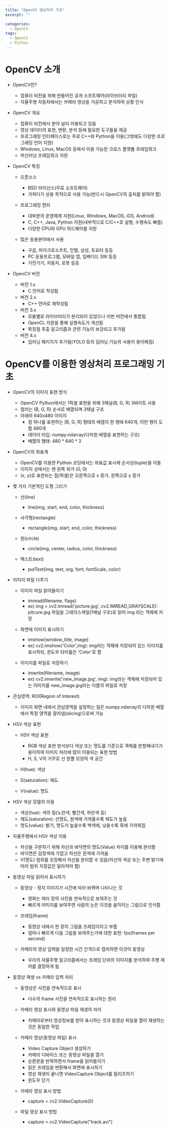```yaml
---
title: "OpenCV 영상처리 기초"
excerpt: ""

categories:
  - OpenCV
tags:
  - OpenCV
  - Python
---
```

# OpenCV 소개
- OpenCV란?
  - 컴퓨터 비전을 위해 만들어진 공개 소프트웨어(라이브러리 파일)
  - 자율주행 자동차에서는 카메라 영상을 가공하고 분석하여 상황 인식
  
- OpenCV 개요
  - 컴퓨터 비전에서 분야 널리 이용되고 있음
  - 영상 데이터의 표현, 변환, 분석 등에 필요한 도구들을 제공
  - 프로그래밍 인터페이스로는 주로 C++와 Python을 이용(그밖에도 다양한 프로그래밍 언어 지원)
  - Windows, Linux, MacOS 등에서 이용 가능한 크로스 플랫폼 프레임워크
  - 머신러닝 프레임워크 지원
  
- OpenCV 특징
  - 오픈소스
    - BSD 라이선스(무료 소프트웨어)
    - 가져다가 상용 목적으로 사용 가능(반드시 OpenCV의 출처를 밝혀야 함)
    
  - 프로그래밍 편리
    - 대부분의 운영체제 지원(Linux, Windows, MacOS, iOS, Android)
    - C, C++, Java, Python 지원(내부적으로 C/C++로 실행, 수행속도 빠름)
    - 다양한 CPU와 GPU 하드웨어를 지원
  
  - 많은 응용분야에서 사용
    - 구글, 마이크로소프트, 인텔, 삼성, 토요타 등등
    - PC 응용프로그램, 모바일 앱, 임베디드 SW 등등
    - 가전기기, 자동차, 로봇 등등
  
- OpenCV 버전
  - 버전 1.x
    - C 언어로 작성됨
  - 버전 2.x
    - C++ 언어로 재작성됨
  - 버전 3.x
    - 모듈별로 라이브러리가 분리되어 있었으나 이번 버전에서 통합됨
    - OpenCL 지원을 통해 실행속도가 개선됨
    - 특징점 추출 알고리즘과 관련 기능이 보강되고 추가됨
  - 버전 4.x
    - 딥러닝 패키지가 추가됨(YOLO 등의 딥러닝 기능의 사용이 용이해짐)
  
# OpenCV를 이용한 영상처리 프로그래밍 기초
- OpenCV의 이미지 표현 방식
  - OpenCV Python에서는 1픽셀 표현을 위해 3채널(B, G, R) 3바이트 사용
  - 컬러는 (B, G, R) 순서로 배열되며 3채널 구조
  - 아래의 640x480 이미지
    - 점 하나를 표현하는 [B, G, R] 형태의 배열이 한 행에 640개, 이런 행이 도합 480개
    - 데이터 타입: numpy.ndarray(다차원 배열을 표현하는 구조)
    - 배열의 형태: 480 * 640 * 3
  
- OpenCV의 좌표계
  - OpenCV를 이용한 Python 코딩에서는 좌표값 표시에 순서상(tuple)을 이용
  - 이미지 상에서는 맨 왼쪽 위가 (0, 0)
  - (x, y)로 표현되는 점(픽셀)은 오른쪽으로 x 증가, 왼쪽으로 y 증가
  
- 몇 가지 기본적인 도형 그리기
  - 선(line)
    - line(img, start, end, color, thickness)
    
  - 사각형(rectangle)
    - rectangle(img, start, end, color, thickness)
    
  - 원(circle)
    - circle(img, center, radius, color, thickness)
    
  - 텍스트(text)
    - putText(img, text, org, font, fontScale, color)
  
- 이미지 파일 다루기
  - 이미지 파일 읽어들이기
    - imread(filename, flags)
    - ex) img = cv2.imread('picture.jpg', cv2.IMREAD_GRAYSCALE): pitcure.jpg 파일을 그레이스케일(1채널 구조)로 읽어 img 라는 객체에 저장
  
  - 화면에 이미지 표시하기
    - imshow(window_title, image)
    - ex) cv2.imshow('Color',img): img라는 객체에 저장되어 있는 이미지를 표시하되, 윈도우 타이틀은 'Color'로 함
    
  - 이미지를 파일로 저장하기
    - imwrite(filename, image)
    - ex) cv2.imwrite('new_image.jpg', img): img라는 객체에 저장되어 있는 이미지를 new_image.jpg라는 이름의 파일로 저장
  
- 관심영역: ROI(Region of Interest)
  - 이미지 화면 내에서 관심영역을 설정하는 일은 numpy.ndarray의 다차원 배열에서 특정 영역을 잘라냄(slicing)으로써 가능
  
- HSV 색상 표현
  - HSV 색상 표현
    - RGB 색상 표현 방식보다 색상 또는 명도를 기준으로 객체를 분할해내기가 용이하여 이미지 처리에 많이 이용되는 표현 방법
    - H, S, V의 거꾸로 선 원뿔 모양의 색 공간
    
  - H(hue): 색상
  - S(saturation): 채도
  - V(value): 명도

- HSV 색상 모델의 이용
  - 색상(hue): 색의 질(노란색, 빨간색, 파란색 등)
  - 채도(saturation): 선명도, 원색에 가까울수록 채도가 높음
  - 명도(value): 밝기, 명도가 높을수록 백섹에, 낮을수록 흑에 가까워짐
  
- 자율주행에서 HSV 색상 이용
  - 차선을 구분하기 위해 차선과 바닥면의 명도(Value) 차이를 이용해 분리함
  - 바닥면은 검정색에 가깝고 차선은 흰색에 가까움
  - V(명도) 범위를 조정해서 차선을 분리할 수 있음(차선의 색상 또는 주변 밝기에 따라 범위 지정값은 달라져야 함)
 
- 동영상 파일 읽어서 표시하기
  - 동영상 - 정지 이미지가 시간에 따라 바뀌며 나타나는 것
    - 영화는 여러 장의 사진을 연속적으로 보여주는 것
    - 빠르게 이미지를 보여주면 사람의 눈은 이것을 움직이는 그림으로 인식함
  
  - 프레임(frame)
    - 동영상 내에서 한 장의 그림을 프레임이라고 부름
    - 얼마나 빠르게 다음 그림을 보여주는가에 대한 표현: fps(frames per second)
  
  - 카메라의 영상 입력을 일정한 시간 간격으로 캡처하면 이것이 동영상
    - 우리의 자율주행 알고리즘에서는 프레임 단위의 이미지를 분석하여 주행 제어를 결정하게 됨
  
- 동영상 재생 vs 카메라 입력 처리
  - 동영상은 사진을 연속적으로 표시
    - 다수의 frame 사진을 연속적으로 표시하는 원리
  
  - 카메라 영상 표시와 동영상 파일 재생의 차이
    - 카메라로부터 영상정보를 받아 표시하는 것과 동영상 파일을 열어 재생하는 것은 동일한 작업
  
  - 카메라 영상(동영상 파일) 표시
    - Video Capture Object 생성하기
    - 카메라 디바이스 또는 동영상 파일을 열기
    - 순환문을 반복하면서 frame을 읽어들이기
    - 읽은 프레임을 변환해서 화면에 표시하기
    - 영상 재생이 끝나면 VideoCapture Object를 릴리즈하기
    - 윈도우 닫기
  
  - 카메라 영상 표시 방법
    - capture = cv2.VideoCapture(0)
    
  - 파일 영상 표시 방법
    - capture = cv2.VideoCapture("track.avi")